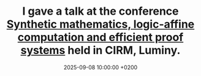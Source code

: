 ---
title: >-
    I gave a talk at the conference 
    <a href="https://conferences.cirm-math.fr/3377.html" target="_blank">Synthetic mathematics, logic-affine computation and efficient proof systems</a> held in CIRM, Luminy. 
date: 2025-09-08 10:00:00 +0200
---